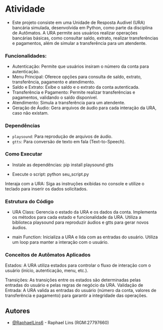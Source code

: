 
# Atividade

* Este projeto consiste em uma Unidade de Resposta Audível (URA) bancária simulada, desenvolvida em Python, como parte da disciplina de Autômatos. A URA permite aos usuários realizar operações bancárias básicas, como consultar saldo, extrato, realizar transferências e pagamentos, além de simular a transferência para um atendente.

### Funcionalidades:

- Autenticação: Permite que usuários insiram o número da conta para autenticação.
- Menu Principal: Oferece opções para consulta de saldo, extrato, transferência, pagamento e atendimento.
- Saldo e Extrato: Exibe o saldo e o extrato da conta autenticada.
- Transferência e Pagamento: Permite realizar transferências e pagamentos, validando o saldo disponível.
- Atendimento: Simula a transferência para um atendente.
- Geração de Áudio: Gera arquivos de áudio para cada interação da URA, caso não existam.

### Dependências

- `playsound`: Para reprodução de arquivos de áudio.
- `gtts`: Para conversão de texto em fala (Text-to-Speech).

### Como Executar

- Instale as dependências:
pip install playsound gtts

- Execute o script:
python seu_script.py

Interaja com a URA: Siga as instruções exibidas no console e utilize o teclado para inserir os dados solicitados.

### Estrutura do Código

- URA Class:
Gerencia o estado da URA e os dados da conta.
Implementa os métodos para cada estado e funcionalidade da URA.
Utiliza a biblioteca playsound para reproduzir áudios e gtts para gerar novos áudios.

- main Function:
Inicializa a URA e lida com as entradas do usuário.
Utiliza um loop para manter a interação com o usuário.

### Conceitos de Autômatos Aplicados

Estados: A URA utiliza estados para controlar o fluxo de interação com o usuário (início, autenticação, menu, etc.).

Transições: As transições entre os estados são determinadas pelas entradas do usuário e pelas regras de negócio da URA.
Validação de Entrada: A URA valida as entradas do usuário (número da conta, valores de transferência e pagamento) para garantir a integridade das operações.
## Autores

- [@RaphaelLins6](https://www.github.com/RaphaelLins6) - Raphael Lins (RGM:27797660)

